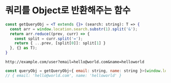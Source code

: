 # 쿼리를 Object로 반환해주는 함수

```jsx
const getQueryObj = <T extends {}> (search: string): T => {
  const arr = window.location.search.substr(1).split('&');
  return arr.reduce((prev, curr) => {
    const split = curr.split('=');
    return { ...prev, [split[0]]: split[1] }
  }, {} as T);
}
```

`http://example.com/user?email=hello@world.com&name=helloworld`

```js
const queryObj = getQueryObj<{ email: string, name: string }>(window.location.search);
// { email: 'hello@world.com', name: 'helloworld' }
```
